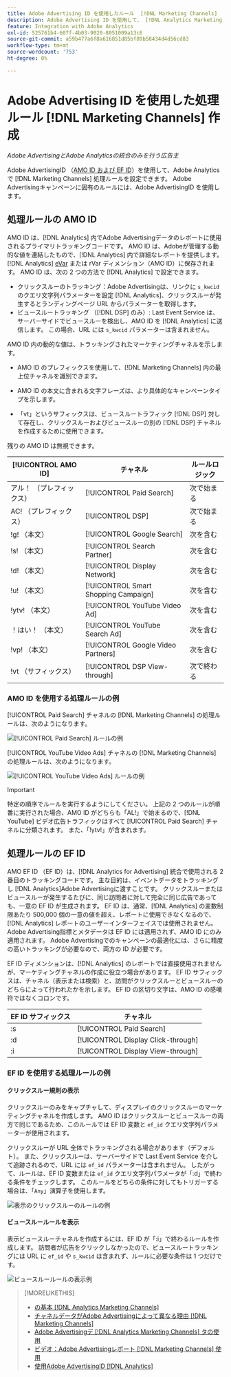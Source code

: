 ```yaml
---
title: Adobe Advertising ID を使用したルール  [!DNL Marketing Channels]  作成
description: Adobe Advertising ID を使用して、 [!DNL Analytics Marketing Channels] の処理ルールを作成する方法を説明します。
feature: Integration with Adobe Analytics
exl-id: 525761b4-607f-4b03-9020-8051009a13c6
source-git-commit: a59b477a6f8a616851d85bf89b58434d4d56cd83
workflow-type: tm+mt
source-wordcount: '753'
ht-degree: 0%

---
```


# Adobe Advertising ID を使用した処理ルール [!DNL Marketing Channels] 作成

*Adobe AdvertisingとAdobe Analyticsの統合のみを行う広告主*

Adobe AdvertisingID （[AMO ID および EF ID](../ids.md)）を使用して、Adobe Analyticsで [!DNL Marketing Channels] 処理ルールを設定できます。 Adobe Advertisingキャンペーンに固有のルールには、Adobe AdvertisingID を使用します。

## 処理ルールの AMO ID

AMO ID は、[!DNL Analytics] 内でAdobe Advertisingデータのレポートに使用されるプライマリトラッキングコードです。 AMO ID は、Adobeが管理する動的な値を連結したもので、[!DNL Analytics] 内で詳細なレポートを提供します。 [!DNL Analytics] [eVar](https://experienceleague.adobe.com/docs/analytics/components/dimensions/evar.html) または rVar ディメンション（AMO ID）に保存されます。 AMO ID は、次の 2 つの方法で [!DNL Analytics] で設定できます。

* クリックスルーのトラッキング：Adobe Advertisingは、リンクに `s_kwcid` のクエリ文字列パラメーターを設定 [!DNL Analytics]、クリックスルーが発生するとランディングページ URL からパラメーターを取得します。
* ビュースルートラッキング （[!DNL DSP] のみ）: Last Event Service は、サーバーサイドでビュースルーを検出し、AMO ID を [!DNL Analytics] に送信します。 この場合、URL には `s_kwcid` パラメーターは含まれません。

AMO ID 内の動的な値は、トラッキングされたマーケティングチャネルを示します。

* AMO ID のプレフィックスを使用して、[!DNL Marketing Channels] 内の最上位チャネルを識別できます。

* AMO ID の本文に含まれる文字フレーズは、より具体的なキャンペーンタイプを示します。

* 「vt」というサフィックスは、ビュースルートラフィック [!DNL DSP] 対して存在し、クリックスルーおよびビュースルーの別の [!DNL DSP] チャネルを作成するために使用できます。

残りの AMO ID は無視できます。

| [!UICONTROL AMO ID] | チャネル | ルールロジック |
|--------|---------|--------------------|
| アル！ （プレフィックス） | [!UICONTROL Paid Search] | 次で始まる |
| AC! （プレフィックス） | [!UICONTROL DSP] | 次で始まる |
| !g! （本文） | [!UICONTROL Google Search] | 次を含む |
| !s! （本文） | [!UICONTROL Search Partner] | 次を含む |
| !d! （本文） | [!UICONTROL Display Network] | 次を含む |
| !u! （本文） | [!UICONTROL Smart Shopping Campaign] | 次を含む |
| !ytv! （本文） | [!UICONTROL YouTube Video Ad] | 次を含む |
| ！はい！ （本文） | [!UICONTROL YouTube Search Ad] | 次を含む |
| !vp! （本文） | [!UICONTROL Google Video Partners] | 次を含む |
| !vt （サフィックス） | [!UICONTROL DSP View-through] | 次で終わる |

### AMO ID を使用する処理ルールの例

[!UICONTROL Paid Search] チャネルの [!DNL Marketing Channels] の処理ルールは、次のようになります。

![[!UICONTROL Paid Search] ルールの例 ](/help/integrations/assets/a4adc-mc-rule-paidsearch.png)

[!UICONTROL YouTube Video Ads] チャネルの [!DNL Marketing Channels] の処理ルールは、次のようになります。

![[!UICONTROL YouTube Video Ads] ルールの例 ](/help/integrations/assets/a4adc-mc-rule-youtube-video.png)

>[!IMPORTANT]
>
> 特定の順序でルールを実行するようにしてください。 上記の 2 つのルールが順番に実行された場合、AMO ID がどちらも「AL!」で始まるので、[!DNL YouTube] ビデオ広告トラフィックはすべて [!UICONTROL Paid Search] チャネルに分類されます。 また、「!ytv!」が含まれます。

## 処理ルールの EF ID

AMO EF ID （EF ID）は、[!DNL Analytics for Advertising] 統合で使用される 2 番目のトラッキングコードです。 主な目的は、イベントデータをトラッキングし [!DNL Analytics]Adobe Advertisingに渡すことです。 クリックスルーまたはビュースルーが発生するたびに、同じ訪問者に対して完全に同じ広告であっても、一意の EF ID が生成されます。 EF ID は、通常、[!DNL Analytics] の変数制限あたり 500,000 個の一意の値を超え、レポートに使用できなくなるので、[!DNL Analytics] レポートのユーザーインターフェイスでは使用されません。 Adobe Advertising指標とメタデータは EF ID には適用されず、AMO ID にのみ適用されます。 Adobe Advertisingでのキャンペーンの最適化には、さらに精度の高いトラッキングが必要なので、両方の ID が必要です。

EF ID ディメンションは、[!DNL Analytics] のレポートでは直接使用されませんが、マーケティングチャネルの作成に役立つ場合があります。 EF ID サフィックスは、チャネル（表示または検索）と、訪問がクリックスルーとビュースルーのどちらによって行われたかを示します。 EF ID の区切り文字は、AMO ID の感嘆符ではなくコロンです。

| EF ID サフィックス | チャネル |
|-------|---------|
| :s | [!UICONTROL Paid Search] |
| :d | [!UICONTROL Display Click-through] |
| :i | [!UICONTROL Display View-through] |

### EF ID を使用する処理ルールの例

#### クリックスルー規則の表示

クリックスルーのみをキャプチャして、ディスプレイのクリックスルーのマーケティングチャネルを作成します。 AMO ID はクリックスルーとビュースルーの両方で同じであるため、このルールでは EF ID 変数と `ef_id` クエリ文字列パラメーターが使用されます。

クリックスルーが URL 全体でトラッキングされる場合があります（デフォルト）。 また、クリックスルーは、サーバーサイドで Last Event Service を介して追跡されるので、URL には `ef_id` パラメーターは含まれません。 したがって、ルールは、EF ID 変数または `ef_id` クエリ文字列パラメータが「:d」で終わる条件をチェックします。 このルールをどちらの条件に対してもトリガーする場合は、「`Any`」演算子を使用します。

![ 表示のクリックスルーのルールの例 ](/help/integrations/assets/a4adc-mc-rule-display-ct.png)

#### ビュースルールールを表示

表示ビュースルーチャネルを作成するには、EF ID が「:i」で終わるルールを作成します。 訪問者が広告をクリックしなかったので、ビュースルートラッキングには URL に `ef_id` や `s_kwcid` は含まれず、ルールに必要な条件は 1 つだけです。

![ ビュースルールールの表示例 ](/help/integrations/assets/a4adc-mc-rule-display-vt.png)

>[!MORELIKETHIS]
>
>* [ の基本  [!DNL Analytics Marketing Channels]](mc-overview.md)
>* [ チャネルデータがAdobe Advertisingによって異なる理由  [!DNL Marketing Channels]](mc-data-variances.md)
>* [Adobe Advertisingデ  [!DNL Analytics Marketing Channels]  タの使用 ](mc-ac-data.md)
>* [ ビデオ：Adobe Advertisingレポート  [!DNL Marketing Channels]  使用 ](https://experienceleague.adobe.com/docs/advertising-learn/tutorials/analytics/analytics-reporting-a4adc.html)
>* [ 使用Adobe AdvertisingID [!DNL Analytics]](/help/integrations/analytics/ids.md)
